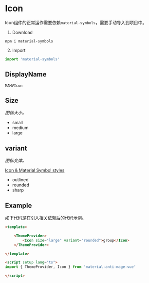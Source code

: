 # Icon

Icon组件的正常运作需要依赖`material-symbols`，需要手动导入到项目中。

1. Download
```
npm i material-symbols
```

2. Import
```typescript
import 'material-symbols'
```

## DisplayName
```
MAMVIcon
```

## Size
_图标大小。_

+ small
+ medium
+ large

## variant
_图标变体。_

[Icon & Material Symbol styles](https://m3.material.io/styles/icons/applying-icons)

+ outlined
+ rounded
+ sharp

## Example
如下代码是在引入相关依赖后的代码示例。

```html
<template>

    <ThemeProvider>
        <Icon size="large" variant="rounded">group</Icon>
    </ThemeProvider>

</template>

<script setup lang="ts">
import { ThemeProvider, Icon } from 'material-anti-mage-vue'

</script>
```